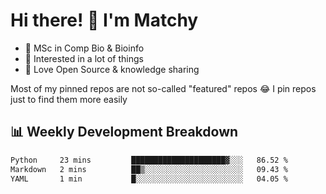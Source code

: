 # Hi there! 👋 I'm Matchy

- 🧬 MSc in Comp Bio & Bioinfo
- 🎈 Interested in a lot of things
- 💜 Love Open Source & knowledge sharing

Most of my pinned repos are not so-called "featured" repos 😂 I pin repos just to find them more easily

## 📊 Weekly Development Breakdown

<!--START_SECTION:waka-->

```txt
Python     23 mins         █████████████████████▓░░░   86.52 %
Markdown   2 mins          ██▒░░░░░░░░░░░░░░░░░░░░░░   09.43 %
YAML       1 min           █░░░░░░░░░░░░░░░░░░░░░░░░   04.05 %
```

<!--END_SECTION:waka-->

